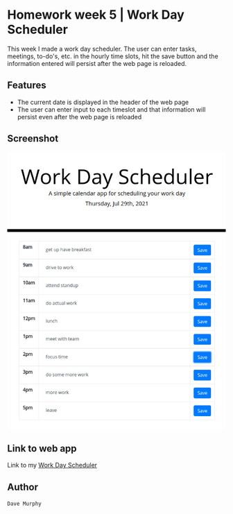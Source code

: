 # Homework week 5 | Work Day Scheduler

This week I made a work day scheduler. The user can enter tasks, meetings, to-do's, etc. in the hourly time slots, hit the save button and the information entered will persist after the web page is reloaded.

## Features 

* The current date is displayed in the header of the web page
* The user can enter input to each timeslot and that information will persist even after the web page is reloaded

## Screenshot

![Work Day Scheduler](./assets/images/work-day-scheduler.jpg)

## Link to web app

Link to my [Work Day Scheduler](https://murda02.github.io/homework-week-5-work-day-scheduler-dlm/)

## Author

    Dave Murphy